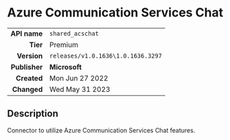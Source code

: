 # Azure Communication Services Chat
| | |
|-:|-|
|**API name**|`shared_acschat`|
|**Tier**|Premium|
|**Version**|`releases/v1.0.1636\1.0.1636.3297`|
|**Publisher**|**Microsoft**|
|**Created**|Mon Jun 27 2022|
|**Changed**|Wed May 31 2023|

## Description
Connector to utilize Azure Communication Services Chat features.
